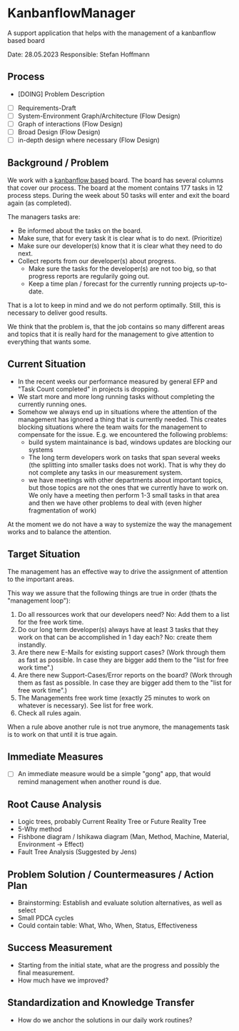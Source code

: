 # KanbanflowManager
A support application that helps with the management of a kanbanflow based board

Date: 28.05.2023
Responsible: Stefan Hoffmann

## Process

- [DOING] Problem Description
- [ ] Requirements-Draft
- [ ] System-Environment Graph/Architecture (Flow Design)
- [ ] Graph of interactions (Flow Design)
- [ ] Broad Design (Flow Design)
- [ ] in-depth design where necessary (Flow Design)

## Background / Problem

We work with a [kanbanflow based](https://kanbanflow.com) board. The board has several columns that cover our process.
The board at the moment contains 177 tasks in 12 process steps.
During the week about 50 tasks will enter and exit the board again (as completed). 

The managers tasks are:
- Be informed about the tasks on the board.
- Make sure, that for every task it is clear what is to do next. (Prioritize)
- Make sure our developer(s) know that it is clear what they need to do next.
- Collect reports from our developer(s) about progress.
  - Make sure the tasks for the developer(s) are not too big, so that progress reports are regularily going out.
  - Keep a time plan / forecast for the currently running projects up-to-date.

That is a lot to keep in mind and we do not perform optimally. Still, this is necessary to deliver good results.

We think that the problem is, that the job contains so many different areas and topics that it is really hard for the management to give attention to everything that wants some.

## Current Situation

- In the recent weeks our performance measured by general EFP and "Task Count completed" in projects is dropping.
- We start more and more long running tasks without completing the currently running ones. 
- Somehow we always end up in situations where the attention of the management has ignored a thing that is currently needed. This creates blocking situations where the team waits for the management to compensate for the issue. E.g. we encountered the following problems:
  - build system maintainance is bad, windows updates are blocking our systems
  - The long term developers work on tasks that span several weeks (the splitting into smaller tasks does not work). That is why they do not complete any tasks in our measurement system.
  - we have meetings with other departments about important topics, but those topics are not the ones that we currently have to work on. We only have a meeting then perform 1-3 small tasks in that area and then we have other problems to deal with (even higher fragmentation of work)

At the moment we do not have a way to systemize the way the management works and to balance the attention.

## Target Situation

The management has an effective way to drive the assignment of attention to the important areas.

This way we assure that the following things are true in order (thats the "management loop"):

1. Do all ressources work that our developers need? No: Add them to a list for the free work time.
2. Do our long term developer(s) always have at least 3 tasks that they work on that can be accomplished in 1 day each? No: create them instandly.
3. Are there new E-Mails for existing support cases? (Work through them as fast as possible. In case they are bigger add them to the "list for free work time".)
4. Are there new Support-Cases/Error reports on the board? (Work through them as fast as possible. In case they are bigger add them to the "list for free work time".)
5. The Managements free work time (exactly 25 minutes to work on whatever is necessary). See list for free work.
6. Check all rules again.

When a rule above another rule is not true anymore, the managements task is to work on that until it is true again.

## Immediate Measures

- [ ] An immediate measure would be a simple "gong" app, that would remind management when another round is due.

## Root Cause Analysis

- Logic trees, probably Current Reality Tree or Future Reality Tree
- 5-Why method
- Fishbone diagram / Ishikawa diagram (Man, Method, Machine, Material, Environment -> Effect)
- Fault Tree Analysis (Suggested by Jens)
	  
## Problem Solution / Countermeasures / Action Plan

- Brainstorming: Establish and evaluate solution alternatives, as well as select
- Small PDCA cycles
- Could contain table: What, Who, When, Status, Effectiveness

## Success Measurement

- Starting from the initial state, what are the progress and possibly the final measurement.
- How much have we improved?

## Standardization and Knowledge Transfer

- How do we anchor the solutions in our daily work routines?
